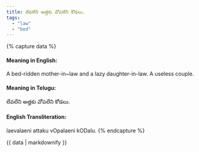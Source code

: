 ```yaml
---
title: లేవలేని అత్తకు వోపలేని కోడలు.
tags:
  - "law"
  - "bed"
---
```


{% capture data %}
#### Meaning in English:
A bed-ridden mother-in~law and a lazy daughter-in-law.
A useless couple.

#### Meaning in Telugu:
లేవలేని అత్తకు వోపలేని కోడలు.

#### English Transliteration:
laevalaeni attaku vOpalaeni kODalu.
{% endcapture %}

{{ data | markdownify }}

